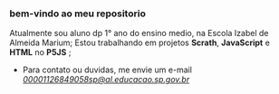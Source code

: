 ### bem-vindo ao meu repositorio

Atualmente sou aluno dp 1° ano do ensino medio, na Escola Izabel de Almeida Marium;
  Estou trabalhando em projetos **Scrath**, **JavaScript** e **HTML** no **P5JS**  ;
  - Para contato ou duvidas, me envie um e-mail *00001126849058sp@al.educacao.sp.gov.br*

[](https://media1.tenor.com/m/HJ8Nxo6FkI0AAAAC/broncos-hello.gif)
